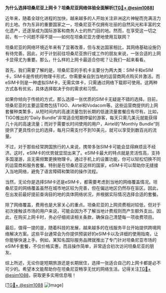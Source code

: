 **为什么选择坦桑尼亚上网卡？坦桑尼亚网络体验全面解析[[TG💪+ @esim1088](https://t.me/s/esim1088)]**

近年来，随着全球化进程的加快，越来越多的人开始关注非洲这片神秘而充满活力的土地。作为东非的重要国家之一，坦桑尼亚不仅拥有壮丽的自然风光和丰富的文化遗产，还逐渐成为国际游客和商务人士的热门目的地。然而，在享受这一切之前，有一个问题不得不提——如何在坦桑尼亚方便地使用互联网？

坦桑尼亚的网络环境近年来有了显著改善，但与发达国家相比，其网络基础设施仍有待完善。因此，对于计划前往坦桑尼亚旅行或工作的朋友来说，一张合适的上网卡显得尤为重要。那么，什么样的上网卡最适合你呢？让我们一起来看看。

首先，我们需要了解的是，坦桑尼亚的手机卡主要分为两大类：SIM卡和eSIM卡。SIM卡是传统的物理卡形式，你需要亲自到当地的运营商网点购买并激活。而eSIM卡则是一种虚拟SIM卡，无需实体卡，只需通过网络下载即可使用。这两种方式各有优劣，具体选择取决于你的需求和习惯。

如果你倾向于传统的方式，那么选择一张优质的SIM卡无疑是不错的选择。目前，坦桑尼亚的主要运营商包括TIGO、Airtel和Vodacom等。这些运营商提供的上网套餐种类繁多，从短时间内的高速流量包到长期的低速流量套餐应有尽有。比如，TIGO推出的“Daily Bundle”非常适合短期停留的游客，每天只需几美元就能获得几十兆的高速流量；而对于需要长时间使用的用户，Airtel的“Monthly Bundle”则提供了更具性价比的选择，每月只需支付不到10美元，就可以享受到数百兆的流量。

不过，对于那些经常跨国旅行的人来说，携带多张SIM卡可能会显得麻烦且不经济。这时，eSIM卡的优势就显现出来了。eSIM卡最大的特点就是灵活性高，支持多国漫游，且无需频繁更换物理卡。通过手机上的设置功能，你可以轻松切换不同的运营商和服务套餐。特别是在坦桑尼亚这样的国家，eSIM卡可以帮助你无缝接入当地网络，避免了语言障碍和繁琐的操作流程。

当然，无论你是选择SIM卡还是eSIM卡，都需要考虑到当地的网络覆盖情况。坦桑尼亚的网络覆盖虽然在城市地区较为完善，但在偏远地区仍然存在盲区。因此，在出发前最好提前查询目的地的具体网络状况，并根据实际情况选择合适的套餐。

除了网络覆盖，费用也是大家关心的重点。坦桑尼亚的上网资费相对较低，但对于初次接触该市场的用户来说，可能会因为不了解当地计费规则而产生额外支出。因此，在购买上网卡时，务必仔细阅读相关条款，确保自己清楚每一项收费项目。

最后，值得一提的是，随着科技的发展，越来越多的在线服务平台开始提供跨境网络解决方案。这些平台通常会为你提供预装好的eSIM卡以及详细的使用指南，让你能够快速上手。例如，某知名国际服务品牌就推出了专门针对坦桑尼亚市场的eSIM卡套餐，不仅价格实惠，而且操作简单，非常适合初次访问坦桑尼亚的朋友。

综上所述，无论你是短期旅游还是长期居住，选择一张适合自己的上网卡都是必不可少的。希望本文能帮助你在坦桑尼亚畅享无忧的网络生活。记得关注[TG💪+ @esim1088](https://t.me/s/esim1088)，获取更多实用信息哦！

[[TG💪+ @esim1088](https://t.me/s/esim1088) ![Image](https://i.postimg.cc/4NQfJmqS/Snipaste-2025-05-13-00-14-12.png)]
